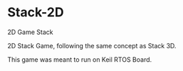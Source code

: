# Stack-2D
2D Game Stack

2D Stack Game, following the same concept as Stack 3D.

This game was meant to run on Keil RTOS Board.
